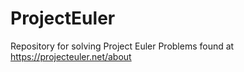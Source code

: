 # ProjectEuler
Repository for solving Project Euler Problems found at https://projecteuler.net/about
